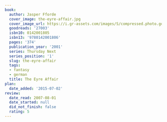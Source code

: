 ```yaml
---
book:
  author: Jasper Fforde
  cover_image: the-eyre-affair.jpg
  cover_image_url: https://i.gr-assets.com/images/S/compressed.photo.goodreads.com/books/1445540555l/27003._SX98_.jpg
  goodreads: '27003'
  isbn10: 0142001805
  isbn13: '9780142001806'
  pages: '374'
  publication_year: '2001'
  series: Thursday Next
  series_position: '1'
  slug: the-eyre-affair
  tags:
  - fantasy
  - german
  title: The Eyre Affair
plan:
  date_added: '2015-07-02'
review:
  date_read: 2007-08-01
  date_started: null
  did_not_finish: false
  rating: 5
---
```

